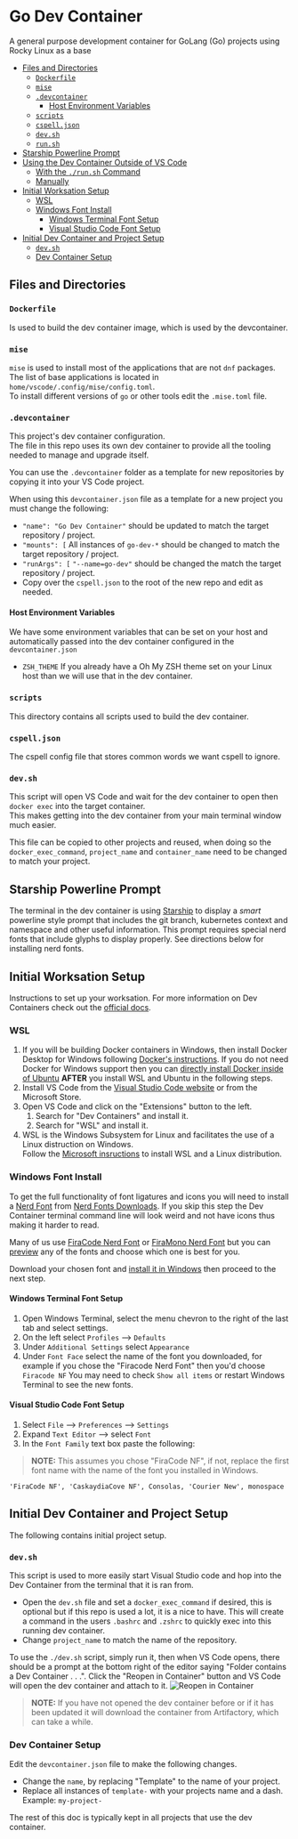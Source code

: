 # Go Dev Container

<!-- cSpell:ignore devcontainer Fira FiraCode Caskaydia Consolas -->

A general purpose development container for GoLang (Go) projects using Rocky Linux as a base

- [Files and Directories](#files-and-directories)
  - [`Dockerfile`](#dockerfile)
  - [`mise`](#mise)
  - [`.devcontainer`](#devcontainer)
    - [Host Environment Variables](#host-environment-variables)
  - [`scripts`](#scripts)
  - [`cspell.json`](#cspelljson)
  - [`dev.sh`](#devsh)
  - [`run.sh`](#runsh)
- [Starship Powerline Prompt](#starship-powerline-prompt)
- [Using the Dev Container Outside of VS Code](#using-the-dev-container-outside-of-vs-code)
  - [With the `./run.sh` Command](#with-the-runsh-command)
  - [Manually](#manually)
- [Initial Worksation Setup](#initial-worksation-setup)
  - [WSL](#wsl)
  - [Windows Font Install](#windows-font-install)
    - [Windows Terminal Font Setup](#windows-terminal-font-setup)
    - [Visual Studio Code Font Setup](#visual-studio-code-font-setup)
- [Initial Dev Container and Project Setup](#initial-dev-container-and-project-setup)
  - [`dev.sh`](#devsh-1)
  - [Dev Container Setup](#dev-container-setup)


## Files and Directories

### `Dockerfile`

Is used to build the dev container image, which is used by the devcontainer.

### `mise`

`mise` is used to install most of the applications that are not `dnf` packages.  
The list of base applications is located in `home/vscode/.config/mise/config.toml`.  
To install different versions of `go` or other tools edit the `.mise.toml` file.  

### `.devcontainer` 

This project's dev container configuration.  
The file in this repo uses its own dev container to provide all the tooling needed to manage and upgrade itself.  

You can use the `.devcontainer` folder as a template for new repositories by copying it into your VS Code project. 

When using this `devcontainer.json` file as a template for a new project you must change the following:

- `"name": "Go Dev Container"` should be updated to match the target repository / project.
- `"mounts": [` All instances of `go-dev-*` should be changed to match the target repository / project.
- `"runArgs": [` `"--name=go-dev"` should be changed the match the target repository / project.
- Copy over the `cspell.json` to the root of the new repo and edit as needed.

#### Host Environment Variables

We have some environment variables that can be set on your host and automatically passed into the dev container configured in the `devcontainer.json`

-  `ZSH_THEME` If you already have a Oh My ZSH theme set on your Linux host than we will use that in the dev container.

### `scripts`

This directory contains all scripts used to build the dev container.

### `cspell.json`

The cspell config file that stores common words we want cspell to ignore.

### `dev.sh`

This script will open VS Code and wait for the dev container to open then `docker exec` into the target container.  
This makes getting into the dev container from your main terminal window much easier.

This file can be copied to other projects and reused, when doing so the `docker_exec_command`, `project_name` and `container_name` need to be changed to match your project.

## Starship Powerline Prompt

The terminal in the dev container is using [Starship](https://starship.rs/) to display a *smart* powerline style prompt that includes the git branch, kubernetes context and namespace and other useful information.  This prompt requires special nerd fonts that include glyphs to display properly.  See directions below for installing nerd fonts.

## Initial Worksation Setup

Instructions to set up your worksation.
For more information on Dev Containers check out the [official docs](https://code.visualstudio.com/docs/devcontainers/containers).

### WSL

1. If you will be building Docker containers in Windows, then install Docker Desktop for Windows following [Docker's instructions](https://docs.docker.com/desktop/install/windows-install/).  If you do not need Docker for Windows support then you can [directly install Docker inside of Ubuntu](https://docs.docker.com/engine/install/ubuntu/) **AFTER** you install WSL and Ubuntu in the following steps. 
1. Install VS Code from the [Visual Studio Code website](https://code.visualstudio.com/download) or from the Microsoft Store.
1. Open VS Code and click on the "Extensions" button to the left.  
   1. Search for "Dev Containers" and install it.
   1. Search for "WSL" and install it.
1. WSL is the Windows Subsystem for Linux and facilitates the use of a Linux distruction on Windows.  
Follow the [Microsoft insructions](https://learn.microsoft.com/en-us/windows/wsl/install) to install WSL and a Linux distribution.

### Windows Font Install

To get the full functionality of font ligatures and icons you will need to install a [Nerd Font](https://www.nerdfonts.com/) from [Nerd Fonts Downloads](https://www.nerdfonts.com/font-downloads).  If you skip this step the Dev Container terminal command line will look weird and not have icons thus making it harder to read.

Many of us use [FiraCode Nerd Font](https://github.com/ryanoasis/nerd-fonts/releases/download/v3.0.2/FiraCode.zip) or [FiraMono Nerd Font](https://github.com/ryanoasis/nerd-fonts/releases/download/v3.0.2/FiraMono.zip) but you can [preview](https://www.programmingfonts.org/#firacode) any of the fonts and choose which one is best for you.

Download your chosen font and [install it in Windows](https://support.microsoft.com/en-us/office/add-a-font-b7c5f17c-4426-4b53-967f-455339c564c1) then proceed to the next step.

#### Windows Terminal Font Setup

1. Open Windows Terminal, select the menu chevron to the right of the last tab and select settings.
1. On the left select `Profiles` --> `Defaults`
1. Under `Additional Settings` select `Appearance`
1. Under `Font Face` select the name of the font you downloaded, for example if you chose the "Firacode Nerd Font" then you'd choose `Firacode NF`  You may need to check `Show all items` or restart Windows Terminal to see the new fonts.

#### Visual Studio Code Font Setup

1. Select `File` --> `Preferences` --> `Settings`
1. Expand `Text Editor` --> select `Font`
1. In the `Font Family` text box paste the following:  
> **NOTE:** This assumes you chose "FiraCode NF", if not, replace the first font name with the name of the font you installed in Windows.
   ```
   'FiraCode NF', 'CaskaydiaCove NF', Consolas, 'Courier New', monospace
   ```

## Initial Dev Container and Project Setup

The following contains initial project setup.

### `dev.sh`

This script is used to more easily start Visual Studio code and hop into the Dev Container from the terminal that it is ran from.

- Open the `dev.sh` file and set a `docker_exec_command` if desired, this is optional but if this repo is used a lot, it is a nice to have.  This will create a command in the users `.bashrc` and `.zshrc` to quickly exec into this running dev container.
- Change `project_name` to match the name of the repository.

To use the `./dev.sh` script, simply run it, then when VS Code opens, there should be a prompt at the bottom right of the editor saying "Folder contains a Dev Container . . .".  Click the "Reopen in Container" button and VS Code will open the dev container and attach to it.
![Reopen in Container](.devcontainer/reopen_in_container.png)
> **NOTE:** If you have not opened the dev container before or if it has been updated it will download the container from Artifactory, which can take a while.

### Dev Container Setup

Edit the `devcontainer.json` file to make the following changes.

- Change the `name`, by replacing "Template" to the name of your project.
- Replace all instances of `template-` with your projects name and a dash.  Example: `my-project-`

The rest of this doc is typically kept in all projects that use the dev container.